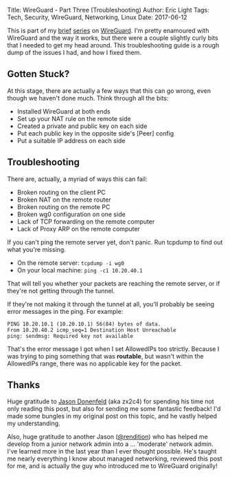 Title: WireGuard - Part Three (Troubleshooting)
Author: Eric Light
Tags: Tech, Security, WireGuard, Networking, Linux
Date: 2017-06-12

This is part of my [brief]({filename}wg0.md) [series]({filename}wg1.md) on [WireGuard](https://wireguard.com/).  I'm pretty enamoured with WireGuard and the way it works, but there were a couple slightly curly bits that I needed to get my head around.  This troubleshooting guide is a rough dump of the issues I had, and how I fixed them.


Gotten Stuck?
-------------

At this stage, there are actually a few ways that this can go wrong, even though we haven't done much.  Think through all the bits:

* Installed WireGuard at both ends
* Set up your NAT rule on the remote side
* Created a private and public key on each side
* Put each public key in the opposite side's [Peer] config
* Put a suitable IP address on each side


Troubleshooting
---------------

There are, actually, a myriad of ways this can fail:

* Broken routing on the client PC
* Broken NAT on the remote router
* Broken routing on the remote PC
* Broken wg0 configuration on one side
* Lack of TCP forwarding on the remote computer
* Lack of Proxy ARP on the remote computer

If you can't ping the remote server yet, don't panic.  Run tcpdump to find out what you're missing.

* On the remote server:  `tcpdump -i wg0`
* On your local machine: `ping -c1 10.20.40.1`

That will tell you whether your packets are reaching the remote server, or if they're not getting through the tunnel.

If they're not making it through the tunnel at all, you'll probably be seeing error messages in the ping.  For example:

    PING 10.20.10.1 (10.20.10.1) 56(84) bytes of data.
    From 10.20.40.2 icmp_seq=1 Destination Host Unreachable
    ping: sendmsg: Required key not available

That's the error message I got when I set AllowedIPs too strictly.  Because I was trying to ping something that was **routable**, but wasn't within the AllowedIPs range, there was no applicable key for the packet.


Thanks
------

Huge gratitude to [Jason Donenfeld](https://www.zx2c4.com/) (aka zx2c4) for spending his time not only reading this post, but also for sending me some fantastic feedback!  I'd made some bungles in my original post on this topic, and he vastly helped my understanding.

Also, huge gratitude to another Jason ([@rendition](https://keybase.io/rendition)) who has helped me develop from a junior network admin into a ... 'moderate' network admin.  I've learned more in the last year than I ever thought possible.  He's taught me nearly everything I know about managed networking, reviewed this post for me, and is actually the guy who introduced me to WireGuard originally!
